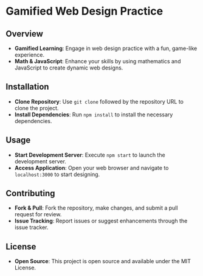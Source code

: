# Gamified Web Design Practice

## Overview
- **Gamified Learning**: Engage in web design practice with a fun, game-like experience.
- **Math & JavaScript**: Enhance your skills by using mathematics and JavaScript to create dynamic web designs.

## Installation
- **Clone Repository**: Use `git clone` followed by the repository URL to clone the project.
- **Install Dependencies**: Run `npm install` to install the necessary dependencies.

## Usage
- **Start Development Server**: Execute `npm start` to launch the development server.
- **Access Application**: Open your web browser and navigate to `localhost:3000` to start designing.

## Contributing
- **Fork & Pull**: Fork the repository, make changes, and submit a pull request for review.
- **Issue Tracking**: Report issues or suggest enhancements through the issue tracker.

## License
- **Open Source**: This project is open source and available under the MIT License.
